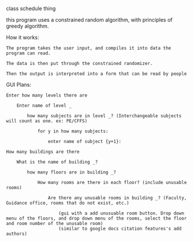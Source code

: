 class schedule thing

this program uses a constrained random algorithm, with principles of greedy algorithm.

How it works:

    The program takes the user input, and compiles it into data the program can read.

    The data is then put through the constrained randomizer.

    Then the output is interpreted into a form that can be read by people

GUI Plans:

    Enter how many levels there are

        Enter name of level _

            how many subjects are in level _? (Interchangeable subjects will count as one. ex: PE/CFFS)

                for y in how many subjects:

                    enter name of subject {y+1}: 

    How many buildings are there

        What is the name of building _?

            how many floors are in building _?

                How many rooms are there in each floor? (include unusable rooms)

                    Are there any unusable rooms in building _? (Faculty, Guidance office, rooms that do not exist, etc.)

                        (gui with a add unusuable room button. Drop down menu of the floors, and drop down menu of the rooms, select the floor and room number of the unusable room)
                        (similar to google docs citation features's add authors)

